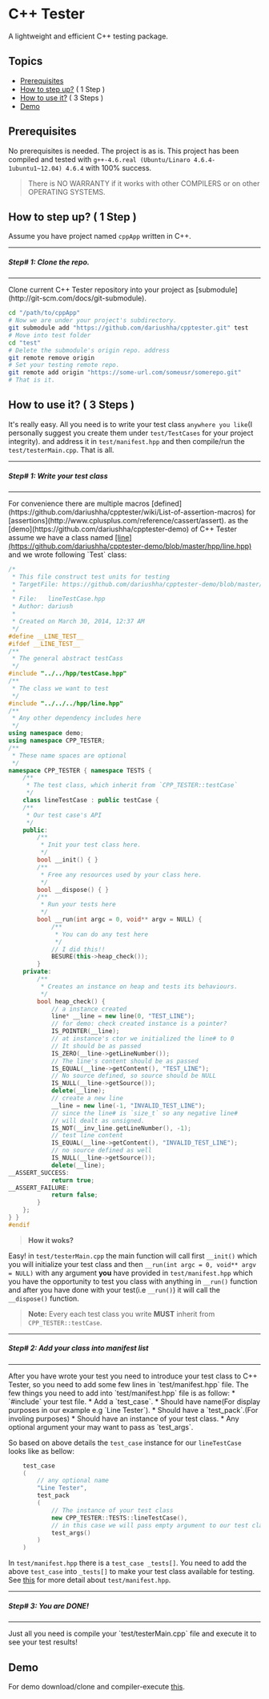 C++ Tester
===

A lightweight and efficient C++ testing package.

Topics
---
* [Prerequisites](#prerequisites)
* [How to step up?](#how-to-use-it--3-steps-) ( 1 Step )
* [How to use it?](#how-to-use-it--3-steps-) ( 3 Steps )
* [Demo](#demo)

Prerequisites
---
No prerequisites is needed. The project is as is.
This project has been compiled and tested with `g++-4.6.real (Ubuntu/Linaro 4.6.4-1ubuntu1~12.04) 4.6.4` with 100% success.

> There is NO WARRANTY if it works with other COMPILERS or on other OPERATING SYSTEMS. 

How to step up? ( 1 Step )
-----
Assume you have project named `cppApp` written in C++.

<hr />
<h5>Step# 1: Clone the repo.</h5>
<hr />
Clone current C++ Tester repository into your project as [submodule](http://git-scm.com/docs/git-submodule).

```BASH
cd "/path/to/cppApp"
# Now we are under your project's subdirectory.
git submodule add "https://github.com/dariushha/cpptester.git" test
# Move into test folder
cd "test"
# Delete the submodule's origin repo. address
git remote remove origin
# Set your testing remote repo.
git remote add origin "https://some-url.com/someusr/somerepo.git"
# That is it.
```

How to use it? ( 3 Steps )
---
It's really easy. All you need is to write your test class `anywhere you like`(I personally suggest you create them under `test/TestCases` for your project integrity). and address it in `test/manifest.hpp` and then compile/run the `test/testerMain.cpp`. That is all.

<hr />
<h5>Step# 1: Write your test class</h5>
<hr />
For convenience there are multiple macros [defined](https://github.com/dariushha/cpptester/wiki/List-of-assertion-macros) for [assertions](http://www.cplusplus.com/reference/cassert/assert). as the [demo](https://github.com/dariushha/cpptester-demo) of C++ Tester assume we have a class named <u>[line](https://github.com/dariushha/cpptester-demo/blob/master/hpp/line.hpp)</u> and we wrote following `Test` class:


```CPP
/*
 * This file construct test units for testing
 * TargetFile: https://github.com/dariushha/cpptester-demo/blob/master/hpp/line.hpp
 *
 * File:   lineTestCase.hpp
 * Author: dariush
 *
 * Created on March 30, 2014, 12:37 AM
 */
#define __LINE_TEST__
#ifdef __LINE_TEST__
/**
 * The general abstract testCass
 */
#include "../../hpp/testCase.hpp"
/**
 * The class we want to test
 */
#include "../../../hpp/line.hpp"
/**
 * Any other dependency includes here 
 */
using namespace demo;
using namespace CPP_TESTER;
/**
 * These name spaces are optional
 */
namespace CPP_TESTER { namespace TESTS {
    /**
     * The test class, which inherit from `CPP_TESTER::testCase`
     */
    class lineTestCase : public testCase {
    /**
     * Our test case's API
     */
    public:
        /**
         * Init your test class here.
         */
        bool __init() { }
        /**
         * Free any resources used by your class here.
         */
        bool __dispose() { }
        /**
         * Run your tests here
         */
        bool __run(int argc = 0, void** argv = NULL) {
            /**
             * You can do any test here
             */
            // I did this!!
            BESURE(this->heap_check());
        }
    private:
        /**
         * Creates an instance on heap and tests its behaviours.
         */
        bool heap_check() {
            // a instance created
            line* __line = new line(0, "TEST_LINE");
            // for demo: check created instance is a pointer?
            IS_POINTER(__line);
            // at instance's ctor we initialized the line# to 0
            // It should be as passed 
            IS_ZERO(__line->getLineNumber());
            // The line's content should be as passed
            IS_EQUAL(__line->getContent(), "TEST_LINE");
            // No source defined, so source should be NULL
            IS_NULL(__line->getSource());
            delete(__line);
            // create a new line 
            __line = new line(-1, "INVALID_TEST_LINE");
            // since the line# is `size_t` so any negative line#
            // will dealt as unsigned.
            IS_NOT(__inv_line.getLineNumber(), -1);
            // test line content
            IS_EQUAL(__line->getContent(), "INVALID_TEST_LINE");
            // no source defined as well
            IS_NULL(__line->getSource());
            delete(__line);
__ASSERT_SUCCESS:
            return true;
__ASSERT_FAILURE:
            return false;
        }
    };
} }
#endif
```
> <b>How it woks?</b>

Easy! in `test/testerMain.cpp` the main function will call first `__init()` which you will initialize your test class and then `__run(int argc = 0, void** argv = NULL)` with any argument <b>you</b> have provided in `test/manifest.hpp` which you have the opportunity to test you class with anything in `__run()` function and after you have done with your test(i.e `__run()`) it will call the `__dispose()` function.

> <b>Note:</b> Every each test class you write <b>MUST</b> inherit from  `CPP_TESTER::testCase`. 

<hr />
<h5>Step# 2: Add your class into manifest list</h5>
<hr />
After you have wrote your test you need to introduce your test class to C++ Tester, so you need to add some few lines in `test/manifest.hpp` file. The few things you need to add into `test/manifest.hpp` file is as follow:
    * `#include` your test file.
    * Add a `test_case`.
        * Should have name(For display purposes in our example e.g `Line Tester`).
        * Should have a `test_pack`.(For involing purposes)
            * Should have an instance of your test class.
            * Any optional argument your may want to pass as `test_args`.


So based on above details the `test_case` instance for our `lineTestCase` looks like as bellow:

```CPP
    test_case
    (
        // any optional name
        "Line Tester",
        test_pack
        (
            // The instance of your test class
            new CPP_TESTER::TESTS::lineTestCase(),
            // in this case we will pass empty argument to our test class
            test_args()
        )
    )
```

In `test/manifest.hpp` there is a `test_case _tests[]`. You need to add the above `test_case` into `_tests[]` to make your test class available for testing. See [this](https://github.com/dariushha/cpptester-demo/blob/master/test/manifest.hpp) for more detail about `test/manifest.hpp`.  


<hr />
<h5>Step# 3: You are DONE!</h5>
<hr />
Just all you need is compile your `test/testerMain.cpp` file and execute it to see your test results!

Demo
---
For demo download/clone and compiler-execute [this](https://github.com/dariushha/cpptester-demo).
